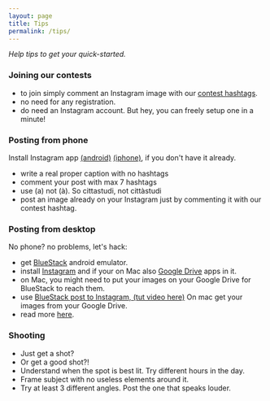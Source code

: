```yaml
---
layout: page
title: Tips
permalink: /tips/
---
```


_Help tips to get your quick-started._

### Joining our contests

- to join simply comment an Instagram image with our [contest hashtags](/).
- no need for any registration.
- do need an Instagram account. But hey, you can freely setup one in a minute!

### Posting from phone

Install Instagram app [(android)](https://play.google.com/store/apps/details?id=com.instagram.android&hl=en) [(iphone)](https://itunes.apple.com/EN/app/instagram/id389801252?mt=8), if you don't have it already.

- write a real proper caption with no hashtags
- comment your post with max 7 hashtags
- use (a) not (à). So cittastudi, not cittàstudi
- post an image already on your Instagram just by commenting it with our contest hashtag.

### Posting from desktop

No phone? no problems, let's hack:

- get [BlueStack](http://www.bluestacks.com/it/comparison-chart.html) android emulator.
- install [Instagram](https://play.google.com/store/apps/details?id=com.instagram.android&hl=en) and if your on Mac also [Google Drive](https://play.google.com/store/apps/details?id=com.google.android.apps.docs&hl=en) apps in it.
- on Mac, you might need to put your images on your Google Drive for BlueStack to reach them.
- use [BlueStack post to Instagram, (tut video here)](https://youtu.be/PYKVkfTFUAQ) On mac get your images from your Google Drive.
- read more  [here](http://www.makeuseof.com/tag/create-instagram-account-upload-photos-without-mobile-device/).


### Shooting

 - Just get a shot?
 - Or get a good shot?!
 - Understand when the spot is best lit. Try different hours in the day.
 - Frame subject with no useless elements around it.
 - Try at least 3 different angles. Post the one that speaks louder.
